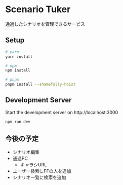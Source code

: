 # Scenario Tuker

通過したシナリオを管理できるサービス

## Setup

```bash
# yarn
yarn install

# npm
npm install

# pnpm
pnpm install --shamefully-hoist
```

## Development Server

Start the development server on http://localhost:3000

```bash
npm run dev
```

## 今後の予定

* シナリオ編集
* 通過PC
  * キャラシURL
* ユーザー検索にFFの人を追加
* シナリオ一覧に検索を追加